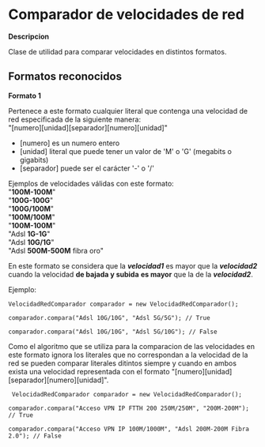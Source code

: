 # Comparador de velocidades de red

**Descripcion**

Clase de utilidad para comparar velocidades en distintos formatos.

## Formatos reconocidos

  **Formato 1**

 Pertenece a este formato cualquier literal que contenga una velocidad de red especificada de la siguiente manera: <br> 
 "[numero][unidad][separador][numero][unidad]"
 
 - [numero] es un numero entero 
 - [unidad] literal que puede tener un valor de 'M' o 'G' (megabits o gigabits)
 - [separador] puede ser el carácter '-' o '/'

Ejemplos de velocidades válidas con este formato: <br>
"**100M-100M**" <br>
"**100G-100G**" <br>
"**100G/100M**" <br>
"**100M/100M**" <br>
"**100M-100M**" <br>
"Adsl **1G-1G**" <br>
"Adsl **10G/1G**" <br>
"Adsl **500M-500M** fibra oro" <br>

 En este formato se considera que la ***velocidad1*** es mayor que la ***velocidad2*** cuando la velocidad **de bajada y subida** **es mayor** que la de la ***velocidad2***.

Ejemplo:

    VelocidadRedComparador comparador = new VelocidadRedComparador();
    
    comparador.compara("Adsl 10G/10G", "Adsl 5G/5G"); // True
    
    comparador.compara("Adsl 10G/10G", "Adsl 5G/10G"); // False
    
 Como el algoritmo que se utiliza para la comparacion de las velocidades en este formato ignora los literales que no correspondan a la velocidad de la red se pueden comparar literales ditintos siempre y cuando en ambos exista una velocidad representada con el formato  "[numero][unidad][separador][numero][unidad]".
 
     VelocidadRedComparador comparador = new VelocidadRedComparador();
    
    comparador.compara("Acceso VPN IP FTTH 200 250M/250M", "200M-200M"); // True
    
    comparador.compara("Acceso VPN IP 100M/1000M", "Adsl 200M-200M Fibra 2.0"); // False
 
 
